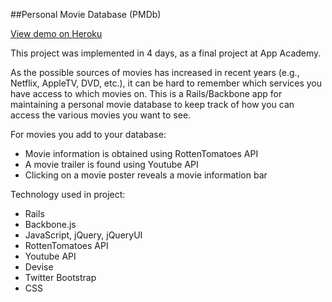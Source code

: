 ##Personal Movie Database (PMDb)

[View demo on Heroku](http://pmdbapp.herokuapp.com)

This project was implemented in 4 days, as a final project at App Academy.

As the possible sources of movies has increased in recent years (e.g., Netflix, AppleTV, DVD, etc.), it can be hard to remember which services you have access to which movies on. This is a Rails/Backbone app for maintaining a personal movie database to keep track of how you can access the various movies you want to see.

For movies you add to your database:

- Movie information is obtained using RottenTomatoes API
- A movie trailer is found using Youtube API
- Clicking on a movie poster reveals a movie information bar

Technology used in project:

- Rails
- Backbone.js
- JavaScript, jQuery, jQueryUI
- RottenTomatoes API
- Youtube API
- Devise
- Twitter Bootstrap
- CSS
